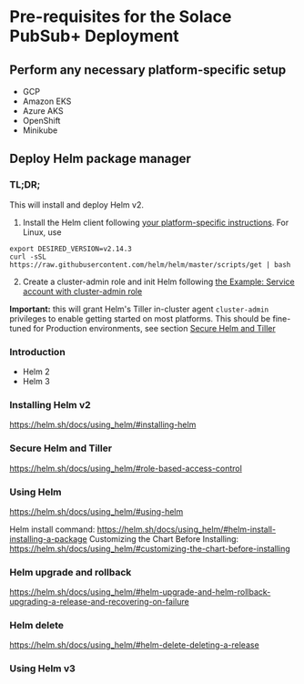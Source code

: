 # Pre-requisites for the Solace PubSub+ Deployment


## Perform any necessary platform-specific setup

- GCP
- Amazon EKS
- Azure AKS
- OpenShift
- Minikube

## Deploy Helm package manager

### TL;DR;

This will install and deploy Helm v2.

1. Install the Helm client following [your platform-specific instructions](//helm.sh/docs/using_helm/#installing-the-helm-client ). For Linux, use

```shell
export DESIRED_VERSION=v2.14.3
curl -sSL https://raw.githubusercontent.com/helm/helm/master/scripts/get | bash
```

2. Create a cluster-admin role and init Helm following [the Example: Service account with cluster-admin role](//helm.sh/docs/using_helm/#example-service-account-with-cluster-admin-role )

**Important:** this will grant Helm's Tiller in-cluster agent `cluster-admin` privileges to enable getting started on most platforms. This should be fine-tuned for Production environments, see section [Secure Helm and Tiller](#securing-helm)


### Introduction
- Helm 2
- Helm 3

### Installing Helm v2
https://helm.sh/docs/using_helm/#installing-helm

### Secure Helm and Tiller<a name="securing-helm"></a>
https://helm.sh/docs/using_helm/#role-based-access-control

### Using Helm
https://helm.sh/docs/using_helm/#using-helm

Helm install command: https://helm.sh/docs/using_helm/#helm-install-installing-a-package
Customizing the Chart Before Installing: https://helm.sh/docs/using_helm/#customizing-the-chart-before-installing

### Helm upgrade and rollback
https://helm.sh/docs/using_helm/#helm-upgrade-and-helm-rollback-upgrading-a-release-and-recovering-on-failure

### Helm delete
https://helm.sh/docs/using_helm/#helm-delete-deleting-a-release

### Using Helm v3